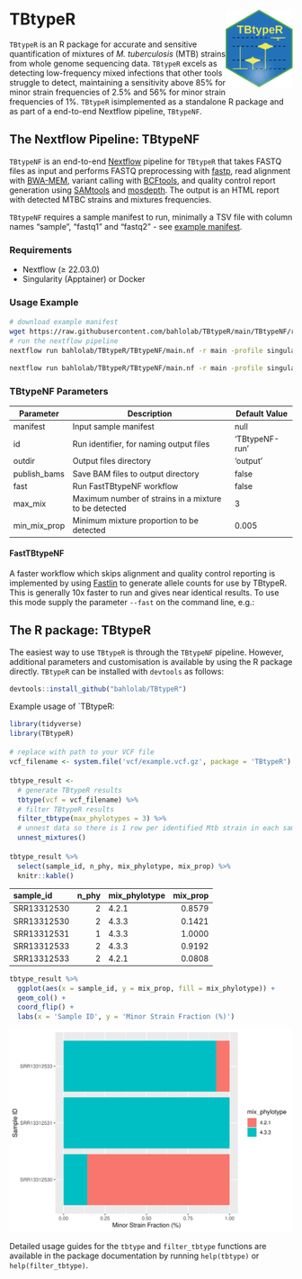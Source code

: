 
# TBtypeR <img src="misc/TBtypeR_hex_logo.png" align="right" height="138"/>

`TBtypeR` is an R package for accurate and sensitive quantification of
mixtures of *M. tuberculosis* (MTB) strains from whole genome sequencing
data. `TBtypeR` excels as detecting low-frequency mixed infections that
other tools struggle to detect, maintaining a sensitivity above 85% for
minor strain frequencies of 2.5% and 56% for minor strain frequencies of
1%. `TBtypeR` isimplemented as a standalone R package and as part of a
end-to-end Nextflow pipeline, `TBtypeNF`.

## The Nextflow Pipeline: TBtypeNF

`TBtypeNF` is an end-to-end
[Nextflow](https://www.nextflow.io/index.html) pipeline for `TBtypeR`
that takes FASTQ files as input and performs FASTQ preprocessing with
[fastp](https://github.com/OpenGene/fastp), read alignment with
[BWA-MEM](https://github.com/lh3/bwa), variant calling with
[BCFtools](https://samtools.github.io/bcftools/bcftools.html), and
quality control report generation using
[SAMtools](https://www.htslib.org/) and
[mosdepth](https://github.com/brentp/mosdepth). The output is an HTML
report with detected MTBC strains and mixtures frequencies.

`TBtypeNF` requires a sample manifest to run, minimally a TSV file with
column names “sample”, “fastq1” and “fastq2” - see [example
manifest](TBtypeNF/resources/lung_example_manifest.tsv).

### Requirements

- Nextflow (≥ 22.03.0)
- Singularity (Apptainer) or Docker

### Usage Example

``` bash
# download example manifest
wget https://raw.githubusercontent.com/bahlolab/TBtypeR/main/TBtypeNF/resources/lung_example_manifest.tsv -O my_manifest.tsv
# run the nextflow pipeline
nextflow run bahlolab/TBtypeR/TBtypeNF/main.nf -r main -profile singularity --manifest my_manifest.tsv
```

``` bash
nextflow run bahlolab/TBtypeR/TBtypeNF/main.nf -r main -profile singularity --manifest my_manifest.tsv --fast
```

### TBtypeNF Parameters

| Parameter    | Description                                           | Default Value  |
|--------------|-------------------------------------------------------|----------------|
| manifest     | Input sample manifest                                 | null           |
| id           | Run identifier, for naming output files               | ‘TBtypeNF-run’ |
| outdir       | Output files directory                                | ‘output’       |
| publish_bams | Save BAM files to output directory                    | false          |
| fast         | Run FastTBtypeNF workflow                             | false          |
| max_mix      | Maximum number of strains in a mixture to be detected | 3              |
| min_mix_prop | Minimum mixture proportion to be detected             | 0.005          |

#### FastTBtypeNF

A faster workflow which skips alignment and quality control reporting is
implemented by using [Fastlin](https://github.com/rderelle/fastlin) to
generate allele counts for use by TBtypeR. This is generally 10x faster
to run and gives near identical results. To use this mode supply the
parameter `--fast` on the command line, e.g.:

## The R package: TBtypeR

The easiest way to use `TBtypeR` is through the `TBtypeNF` pipeline.
However, additional parameters and customisation is available by using
the R package directly. `TBtypeR` can be installed with `devtools` as
follows:

``` r
devtools::install_github("bahlolab/TBtypeR")
```

Example usage of \`TBtypeR:

``` r
library(tidyverse)
library(TBtypeR)

# replace with path to your VCF file
vcf_filename <- system.file('vcf/example.vcf.gz', package = 'TBtypeR')

tbtype_result <- 
  # generate TBtypeR results
  tbtype(vcf = vcf_filename) %>% 
  # filter TBtypeR results
  filter_tbtype(max_phylotypes = 3) %>%
  # unnest data so there is 1 row per identified Mtb strain in each sample
  unnest_mixtures()

tbtype_result %>% 
  select(sample_id, n_phy, mix_phylotype, mix_prop) %>% 
  knitr::kable()
```

| sample_id   | n_phy | mix_phylotype | mix_prop |
|:------------|------:|:--------------|---------:|
| SRR13312530 |     2 | 4.2.1         |   0.8579 |
| SRR13312530 |     2 | 4.3.3         |   0.1421 |
| SRR13312531 |     1 | 4.3.3         |   1.0000 |
| SRR13312533 |     2 | 4.3.3         |   0.9192 |
| SRR13312533 |     2 | 4.2.1         |   0.0808 |

``` r
tbtype_result %>% 
  ggplot(aes(x = sample_id, y = mix_prop, fill = mix_phylotype)) +
  geom_col() +
  coord_flip() +
  labs(x = 'Sample ID', y = 'Minor Strain Fraction (%)')
```

![](README_files/figure-gfm/visualise_result-1.png)<!-- -->

Detailed usage guides for the `tbtype` and `filter_tbtype` functions are
available in the package documentation by running `help(tbtype)` or
`help(filter_tbtype)`.
